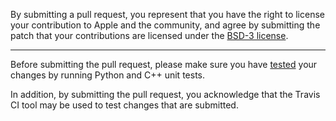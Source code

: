 By submitting a pull request, you represent that you have the right to license
your contribution to Apple and the community, and agree by submitting the patch
that your contributions are licensed under the [BSD-3 license](LICENSE.md).

---

Before submitting the pull request, please make sure you have [tested](BUILD.md) your
changes by running Python and C++ unit tests.

In addition, by submitting the pull request, you acknowledge that the Travis CI tool
may be used to test changes that are submitted.
